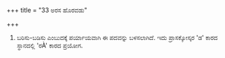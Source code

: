 +++
title = "33 ಅರಸ ಹೊರವಡು"

+++
1) ಬರಿಸು-ಬಡಿಸು ಎಂಬುದಕ್ಕೆ ಪರ್ಯಾಯವಾಗಿ ಈ ಪದವನ್ನು ಬಳಸಲಾಗಿದೆ. ಇದು ಪ್ರಾಸಕ್ಕೋಸ್ಕರ 'ಡ' ಕಾರದ ಸ್ಥಾನದಲ್ಲಿ 'ರÀ' ಕಾರದ ಪ್ರಯೋಗ.